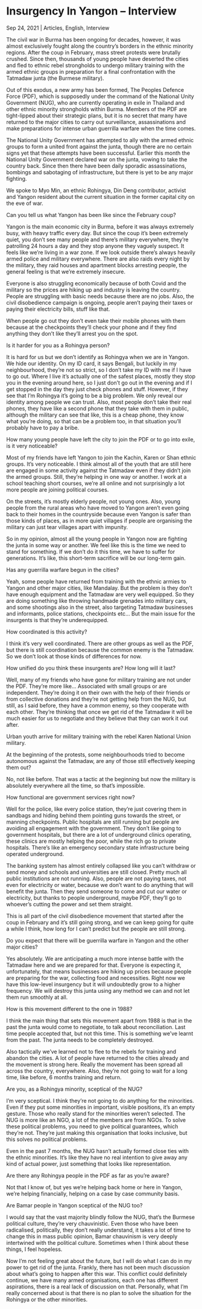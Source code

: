 # Insurgency In Yangon – Interview

Sep 24, 2021 | Articles, English, Interview





The civil war in Burma has been ongoing for decades, however, it was almost exclusively fought along the country’s borders in the ethnic minority regions. After the coup in February, mass street protests were brutally crushed. Since then, thousands of young people have deserted the cities and fled to ethnic rebel strongholds to undergo military training with the armed ethnic groups in preparation for a final confrontation with the Tatmadaw junta (the Burmese military). 

Out of this exodus, a new army has been formed, The Peoples Defence Force (PDF), which is supposedly under the command of the National Unity Government (NUG), who are currently operating in exile in Thailand and other ethnic minority strongholds within Burma. Members of the PDF are tight-lipped about their strategic plans, but it is no secret that many have returned to the major cities to carry out surveillance, assassinations and make preparations for intense urban guerrilla warfare when the time comes.

The National Unity Government has attempted to ally with the armed ethnic groups to form a united front against the junta, though there are no certain signs yet that these attempts have been successful. Earlier this month the National Unity Government declared war on the junta, vowing to take the country back. Since then there have been daily sporadic assassinations, bombings and sabotaging of infrastructure, but there is yet to be any major fighting.

We spoke to Myo Min, an ethnic Rohingya, Din Deng contributor, activist and Yangon resident about the current situation in the former capital city on the eve of war. 

Can you tell us what Yangon has been like since the February coup?

Yangon is the main economic city in Burma, before it was always extremely busy, with heavy traffic every day. But since the coup it’s been extremely quiet, you don’t see many people and there’s military everywhere, they’re patrolling 24 hours a day and they stop anyone they vaguely suspect. It feels like we’re living in a war zone. If we look outside there’s always heavily armed police and military everywhere. There are also raids every night by the military, they raid houses and apartment blocks arresting people, the general feeling is that we’re extremely insecure.

Everyone is also struggling economically because of both Covid and the military so the prices are hiking up and industry is leaving the country. People are struggling with basic needs because there are no jobs. Also, the civil disobedience campaign is ongoing, people aren’t paying their taxes or paying their electricity bills, stuff like that. 

When people go out they don’t even take their mobile phones with them because at the checkpoints they’ll check your phone and if they find anything they don’t like they’ll arrest you on the spot. 

Is it harder for you as a Rohingya person?

It is hard for us but we don’t identify as Rohingya when we are in Yangon. We hide our identity. On my ID card, it says Bengali, but luckily in my neighbourhood, they’re not so strict, so I don’t take my ID with me if I have to go out. Where I live it’s actually one of the safest places, mostly they stop you in the evening around here, so I just don’t go out in the evening and if I get stopped in the day they just check phones and stuff. However, if they see that I’m Rohingya it’s going to be a big problem. We only reveal our identity among people we can trust. Also, most people don’t take their real phones, they have like a second phone that they take with them in public, although the military can see that like, this is a cheap phone, they know what you’re doing, so that can be a problem too, in that situation you’ll probably have to pay a bribe. 

How many young people have left the city to join the PDF or to go into exile, is it very noticeable?

Most of my friends have left Yangon to join the Kachin, Karen or Shan ethnic groups. It’s very noticeable. I think almost all of the youth that are still here are engaged in some activity against the Tatmadaw even if they didn’t join the armed groups. Still, they’re helping in one way or another. I work at a school teaching short courses, we’re all online and not surprisingly a lot more people are joining political courses.

On the streets, it’s mostly elderly people, not young ones. Also, young people from the rural areas who have moved to Yangon aren’t even going back to their homes in the countryside because even Yangon is safer than those kinds of places, as in more quiet villages if people are organising the military can just tear villages apart with impunity. 

So in my opinion, almost all the young people in Yangon now are fighting the junta in some way or another. We feel like this is the time we need to stand for something. If we don’t do it this time, we have to suffer for generations. It’s like, this short-term sacrifice will be our long-term gain.

Has any guerrilla warfare begun in the cities?

Yeah, some people have returned from training with the ethnic armies to Yangon and other major cities, like Mandalay. But the problem is they don’t have enough equipment and the Tatmadaw are very well equipped. So they are doing something like throwing handmade grenades into military cars, and some shootings also in the street, also targeting Tatmadaw businesses and informants, police stations, checkpoints etc… But the main issue for the insurgents is that they’re underequipped.

How coordinated is this activity?

I think it’s very well coordinated. There are other groups as well as the PDF, but there is still coordination because the common enemy is the Tatmadaw. So we don’t look at those kinds of differences for now. 

How unified do you think these insurgents are? How long will it last?

Well, many of my friends who have gone for military training are not under the PDF. They’re more like… Associated with small groups or are independent. They’re doing it on their own with the help of their friends or from collective donations and they’re not getting help from the NUG, but still, as I said before, they have a common enemy, so they cooperate with each other. They’re thinking that once we get rid of the Tatmadaw it will be much easier for us to negotiate and they believe that they can work it out after.

Urban youth arrive for military training with the rebel Karen National Union military.

At the beginning of the protests, some neighbourhoods tried to become autonomous against the Tatmadaw, are any of those still effectively keeping them out?

No, not like before. That was a tactic at the beginning but now the military is absolutely everywhere all the time, so that’s impossible.

How functional are government services right now?

Well for the police, like every police station, they’re just covering them in sandbags and hiding behind them pointing guns towards the street, or manning checkpoints. Public hospitals are still running but people are avoiding all engagement with the government. They don’t like going to government hospitals, but there are a lot of underground clinics operating, these clinics are mostly helping the poor, while the rich go to private hospitals. There’s like an emergency secondary state infrastructure being operated underground. 

The banking system has almost entirely collapsed like you can’t withdraw or send money and schools and universities are still closed. Pretty much all public institutions are not running. Also, people are not paying taxes, not even for electricity or water, because we don’t want to do anything that will benefit the junta. Then they send someone to come and cut our water or electricity, but thanks to people underground, maybe PDF, they’ll go to whoever’s cutting the power and set them straight.

This is all part of the civil disobedience movement that started after the coup in February and it’s still going strong, and we can keep going for quite a while I think, how long for I can’t predict but the people are still strong. 

Do you expect that there will be guerrilla warfare in Yangon and the other major cities?

Yes absolutely. We are anticipating a much more intense battle with the Tatmadaw here and we are prepared for that. Everyone is expecting it, unfortunately, that means businesses are hiking up prices because people are preparing for the war, collecting food and necessities. Right now we have this low-level insurgency but it will undoubtedly grow to a higher frequency. We will destroy this junta using any method we can and not let them run smoothly at all.

How is this movement different to the one in 1988?

I think the main thing that sets this movement apart from 1988 is that in the past the junta would come to negotiate, to talk about reconciliation. Last time people accepted that, but not this time. This is something we’ve learnt from the past. The junta needs to be completely destroyed. 

Also tactically we’ve learned not to flee to the rebels for training and abandon the cities. A lot of people have returned to the cities already and the movement is strong here. Really the movement has been spread all across the country, everywhere. Also, they’re not going to wait for a long time, like before, 6 months training and return. 

Are you, as a Rohingya minority, sceptical of the NUG?

I’m very sceptical. I think they’re not going to do anything for the minorities. Even if they put some minorities in important, visible positions, it’s an empty gesture. Those who really stand for the minorities weren’t selected. The NUG is more like an NGO, a lot of the members are from NGOs. To solve these political problems, you need to give political guarantees, which they’re not. They’re just making this organisation that looks inclusive, but this solves no political problems. 

Even in the past 7 months, the NUG hasn’t actually formed close ties with the ethnic minorities. It’s like they have no real intention to give away any kind of actual power, just something that looks like representation. 

Are there any Rohingya people in the PDF as far as you’re aware?

Not that I know of, but yes we’re helping back home or here in Yangon, we’re helping financially, helping on a case by case community basis. 

Are Bamar people in Yangon sceptical of the NUG too? 

I would say that the vast majority blindly follow the NUG, that’s the Burmese political culture, they’re very chauvinistic. Even those who have been radicalised, politically, they don’t really understand, it takes a lot of time to change this in mass public opinion, Bamar chauvinism is very deeply intertwined with the political culture. Sometimes when I think about these things, I feel hopeless. 

Now I’m not feeling great about the future, but I will do what I can do in my power to get rid of the junta. Frankly, there has not been much discussion about what’s going to happen after this war. This conflict could definitely continue, we have many armed organisations, each one has different aspirations, there is a real lack of discussion on that. Personally, what I’m really concerned about is that there is no plan to solve the situation for the Rohingya or the other minorities.